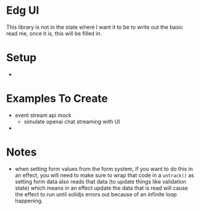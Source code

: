 # Edg UI

This library is not in the state where I want it to be to write out the basic read me, once it is, this will be filled in.

# Setup
- 

# Examples To Create

- event stream api mock
  - simulate openai chat streaming with UI
- 

#  Notes
- when setting form values from the form system, if you want to do this in an effect, you will need to make sure to wrap that code in a `untrack()` as setting form data also reads that data (to update things like validation state) which means in an effect update the data that is read will cause the effect to run until solidjs errors out because of an infinite loop happening.
